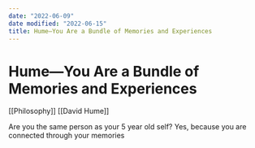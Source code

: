 ```yaml
---
date: "2022-06-09"
date modified: "2022-06-15"
title: Hume—You Are a Bundle of Memories and Experiences
---
```


# Hume—You Are a Bundle of Memories and Experiences
[[Philosophy]]
[[David Hume]]

Are you the same person as your 5 year old self? Yes, because you are connected through your memories

